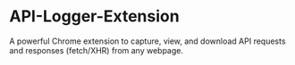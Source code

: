 # API-Logger-Extension
A powerful Chrome extension to capture, view, and download API requests and responses (fetch/XHR) from any webpage.

